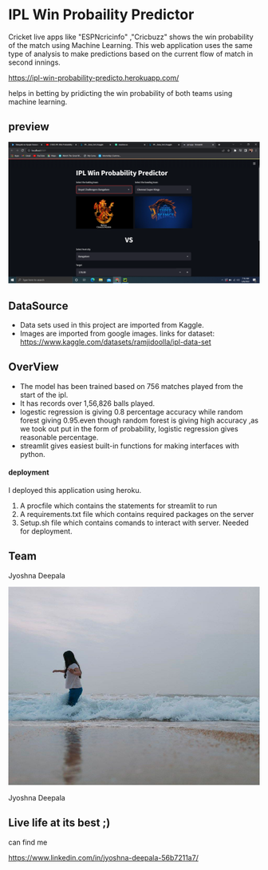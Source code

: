 # IPL Win Probaility Predictor


Cricket live apps like "ESPNcricinfo" ,"Cricbuzz" shows the win probability of the match using Machine Learning.
This web application uses the same type of analysis to make predictions based on the current flow of match in second innings.

https://ipl-win-probability-predicto.herokuapp.com/

helps in betting by pridicting the win probability of both teams using machine learning.






## preview

![In a Bit :) ](ss.png)






## DataSource
 - []( )Data sets used in this project are imported from Kaggle.
 - []( )Images are imported from google images. 
links for dataset:
https://www.kaggle.com/datasets/ramjidoolla/ipl-data-set


## OverView
 
 - []( ) The model has been trained based on 756 matches played from the start of the ipl.
 - []( ) It has records over 1,56,826 balls played.
 - []( ) logestic regression is giving 0.8 percentage accuracy while random forest giving 0.95.even though random forest is giving high accuracy ,as we took out put in the form of probability, logistic regression gives reasonable percentage.
 - []( ) streamlit gives easiest built-in functions for making interfaces with python. 

#### deployment 
I deployed this application using heroku. 
1. A procfile which contains the statements for streamlit to run
2. A requirements.txt file which contains required packages on the server
3. Setup.sh file which contains comands to interact with server.
Needed for deployment.


## Team

Jyoshna Deepala


![](me.jpg) 

Jyoshna Deepala
## Live life at its best ;)

can find me

https://www.linkedin.com/in/jyoshna-deepala-56b7211a7/



